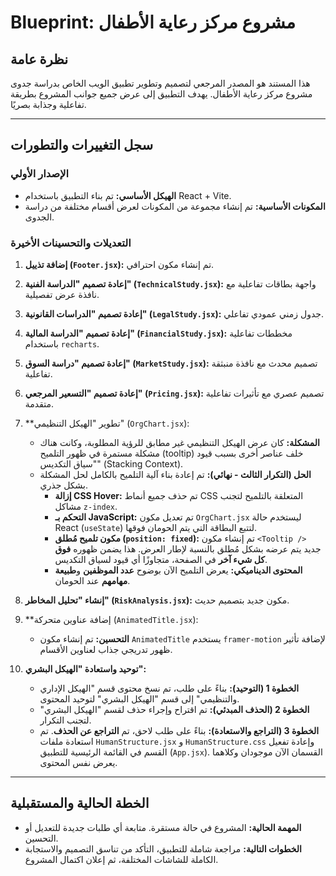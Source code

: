 # Blueprint: مشروع مركز رعاية الأطفال

## نظرة عامة

هذا المستند هو المصدر المرجعي لتصميم وتطوير تطبيق الويب الخاص بدراسة جدوى مشروع مركز رعاية الأطفال. يهدف التطبيق إلى عرض جميع جوانب المشروع بطريقة تفاعلية وجذابة بصريًا.

---

## سجل التغييرات والتطورات

### الإصدار الأولي

*   **الهيكل الأساسي:** تم بناء التطبيق باستخدام React + Vite.
*   **المكونات الأساسية:** تم إنشاء مجموعة من المكونات لعرض أقسام مختلفة من دراسة الجدوى.

### التعديلات والتحسينات الأخيرة

1.  **إضافة تذييل (`Footer.jsx`):** تم إنشاء مكون احترافي.

2.  **إعادة تصميم "الدراسة الفنية" (`TechnicalStudy.jsx`):** واجهة بطاقات تفاعلية مع نافذة عرض تفصيلية.

3.  **إعادة تصميم "الدراسات القانونية" (`LegalStudy.jsx`):** جدول زمني عمودي تفاعلي.

4.  **إعادة تصميم "الدراسة المالية" (`FinancialStudy.jsx`):** مخططات تفاعلية باستخدام `recharts`.

5.  **إعادة تصميم "دراسة السوق" (`MarketStudy.jsx`):** تصميم محدث مع نافذة منبثقة تفاعلية.

6.  **إعادة تصميم "التسعير المرجعي" (`Pricing.jsx`):** تصميم عصري مع تأثيرات تفاعلية متقدمة.

7.  **تطوير "الهيكل التنظيمي" (`OrgChart.jsx`):
    *   **المشكلة:** كان عرض الهيكل التنظيمي غير مطابق للرؤية المطلوبة، وكانت هناك مشكلة مستمرة في ظهور التلميح (tooltip) خلف عناصر أخرى بسبب قيود "سياق التكديس" (Stacking Context).
    *   **الحل (التكرار الثالث - نهائي):** تم إعادة بناء آلية التلميح بالكامل لحل المشكلة بشكل جذري.
        *   **إزالة CSS Hover:** تم حذف جميع أنماط CSS المتعلقة بالتلميح لتجنب مشاكل `z-index`.
        *   **التحكم بـ JavaScript:** تم تعديل مكون `OrgChart.jsx` ليستخدم حالة React (`useState`) لتتبع البطاقة التي يتم الحومان فوقها.
        *   **مكون تلميح مُطلق (`position: fixed`):** تم إنشاء مكون `<Tooltip />` جديد يتم عرضه بشكل مُطلق بالنسبة لإطار العرض. هذا يضمن ظهوره **فوق كل شيء آخر** في الصفحة، متجاوزًا أي قيود لسياق التكديس.
        *   **المحتوى الديناميكي:** يعرض التلميح الآن بوضوح **عدد الموظفين** و**طبيعة مهامهم** عند الحومان.

8.  **إنشاء "تحليل المخاطر" (`RiskAnalysis.jsx`):** مكون جديد بتصميم حديث.

9.  **إضافة عناوين متحركة (`AnimatedTitle.jsx`):
    *   **التحسين:** تم إنشاء مكون `AnimatedTitle` يستخدم `framer-motion` لإضافة تأثير ظهور تدريجي جذاب لعناوين الأقسام.

10. **توحيد واستعادة "الهيكل البشري":**
    *   **الخطوة 1 (التوحيد):** بناءً على طلب، تم نسخ محتوى قسم "الهيكل الإداري والتنظيمي" إلى قسم "الهيكل البشري" لتوحيد المحتوى.
    *   **الخطوة 2 (الحذف المبدئي):** تم اقتراح وإجراء حذف لقسم "الهيكل البشري" لتجنب التكرار.
    *   **الخطوة 3 (التراجع والاستعادة):** بناءً على طلب لاحق، تم **التراجع عن الحذف**. تم استعادة ملفات `HumanStructure.jsx` و `HumanStructure.css` وإعادة تفعيل القسم في القائمة الرئيسية للتطبيق (`App.jsx`). القسمان الآن موجودان وكلاهما يعرض نفس المحتوى.

---

## الخطة الحالية والمستقبلية

*   **المهمة الحالية:** المشروع في حالة مستقرة. متابعة أي طلبات جديدة للتعديل أو التحسين.
*   **الخطوات التالية:** مراجعة شاملة للتطبيق، التأكد من تناسق التصميم والاستجابة الكاملة للشاشات المختلفة، ثم إعلان اكتمال المشروع.

